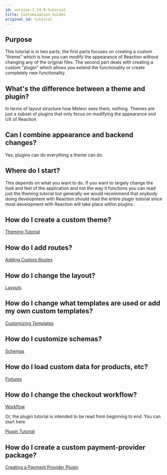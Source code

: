 ```yaml
---
id: version-1.14.0-tutorial
title: Customization Guides
original_id: tutorial
---
```


## Purpose

This tutorial is in two parts, the first parts focuses on creating a custom "theme" which is how you can modify the appearance of Reaction without changing any of the original files. The second part deals with creating a custom "plugin" which allows you extend the functionality or create completely new functionality.

## What's the difference between a theme and plugin?

In terms of layout structure how Meteor sees them, nothing. Themes are just a subset of plugins that only focus on modifying the appearance and UX of Reaction.

## Can I combine appearance and backend changes?

Yes, plugins can do everything a theme can do.

## Where do I start?

This depends on what you want to do. If you want to largely change the look and feel of the application and not the way it functions you can read just the theming tutorial but generally we would recommend that anybody doing development with Reaction should read the entire plugin tutorial since most development with Reaction will take place within plugins.

## How do I create a custom theme?

[Theming Tutorial](creating-a-theme.md)

## How do I add routes?

[Adding Custom Routes](plugin-routes-6.md)

## How do I change the layout?

[Layouts](plugin-layouts-3.md)

## How do I change what templates are used or add my own custom templates?

[Customizing Templates](plugin-customizing-templates-4.md)

## How do I customize schemas?

[Schemas](plugin-schemas-8.md)

## How do I load custom data for products, etc?

[Fixtures](plugin-fixtures-5.md)

## How do I change the checkout workflow?

[Workflow](plugin-workflow-7.md)

Or, the plugin tutorial is intended to be read from beginning to end. You can start here

[Plugin Tutorial](plugin-creating-2.md)

## How do I create a custom payment-provider package?

[Creating a Payment Provider Plugin](creating-a-payment-provider.md)
